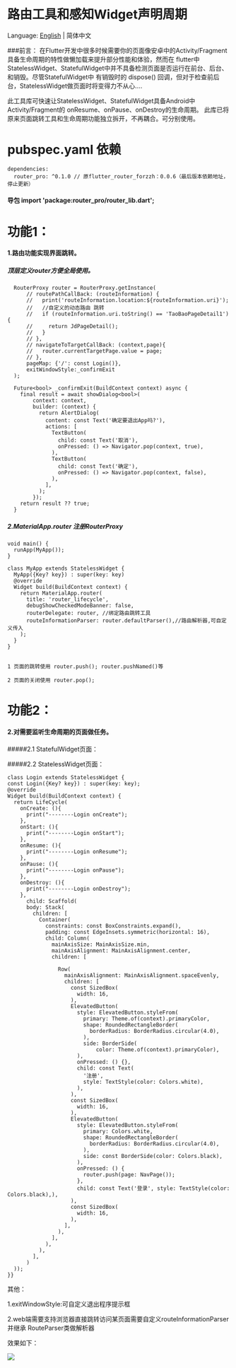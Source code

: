 # 路由工具和感知Widget声明周期

Language: [English](README.md) | 简体中文


###前言：
 在Flutter开发中很多时候需要你的页面像安卓中的Activity/Fragment具备生命周期的特性做懒加载来提升部分性能和体验，然而在
 flutter中StatelessWidget、StatefulWidget中并不具备检测页面是否运行在前台、后台、和销毁。尽管StatefulWidget中
 有销毁时的 dispose() 回调，但对于检查前后台，StatelessWidget做页面时将变得力不从心....

 此工具库可快速让StatelessWidget、StatefulWidget具备Android中Activity/Fragment的 onResume、onPause、onDestroy的生命周期。
 此库已将原来页面跳转工具和生命周期功能独立拆开，不再耦合。可分别使用。

# pubspec.yaml 依赖
    dependencies:
      router_pro: ^0.1.0 // 原flutter_router_forzzh：0.0.6（最后版本依赖地址，停止更新）

#### 导包 import 'package:router_pro/router_lib.dart';

# 功能1：

#### 1.路由功能实现界面跳转。

##### 顶层定义router方便全局使用。

      RouterProxy router = RouterProxy.getInstance(
          // routePathCallBack: (routeInformation) {
          //   print('routeInformation.location:${routeInformation.uri}');
          //   //自定义的动态路由 跳转
          //   if (routeInformation.uri.toString() == 'TaoBaoPageDetail1') {
          //     return JdPageDetail();
          //   }
          // },
          // navigateToTargetCallBack: (context,page){
          //   router.currentTargetPage.value = page;
          // },
          pageMap: {'/': const Login()},
          exitWindowStyle:_confirmExit
      );
      
      Future<bool> _confirmExit(BuildContext context) async {
        final result = await showDialog<bool>(
            context: context,
            builder: (context) {
              return AlertDialog(
                content: const Text('确定要退出App吗?'),
                actions: [
                  TextButton(
                    child: const Text('取消'),
                    onPressed: () => Navigator.pop(context, true),
                  ),
                  TextButton(
                    child: const Text('确定'),
                    onPressed: () => Navigator.pop(context, false),
                  ),
                ],
              );
            });
        return result ?? true;
      }


##### 2.MaterialApp.router 注册RouterProxy

    void main() {
   	  runApp(MyApp());
   	}
   	
   	class MyApp extends StatelessWidget {
   	  MyApp({Key? key}) : super(key: key)
   	  @override
   	  Widget build(BuildContext context) {
   		return MaterialApp.router(
   		  title: 'router_lifecycle',
   		  debugShowCheckedModeBanner: false,
   		  routerDelegate: router, //绑定路由跳转工具
   		  routeInformationParser: router.defaultParser(),//路由解析器,可自定义传入
   		);
   	  }
   	}


    1 页面的跳转使用 router.push(); router.pushNamed()等
    
    2 页面的关闭使用 router.pop();



# 功能2：

#### 2.对需要监听生命周期的页面做任务。

#####2.1 StatefulWidget页面：

#####2.2 StatelessWidget页面：

	class Login extends StatelessWidget {
    const Login({Key? key}) : super(key: key);
    @override
    Widget build(BuildContext context) {
      return LifeCycle(
        onCreate: (){
          print("--------Login onCreate");
        },
        onStart: (){
          print("--------Login onStart");
        },
        onResume: (){
          print("--------Login onResume");
        },
        onPause: (){
          print("--------Login onPause");
        },
        onDestroy: (){
          print("--------Login onDestroy");
        },
          child: Scaffold(
          body: Stack(
            children: [
              Container(
                constraints: const BoxConstraints.expand(),
                padding: const EdgeInsets.symmetric(horizontal: 16),
                child: Column(
                  mainAxisSize: MainAxisSize.min,
                  mainAxisAlignment: MainAxisAlignment.center,
                  children: [
  
                    Row(
                      mainAxisAlignment: MainAxisAlignment.spaceEvenly,
                      children: [
                        const SizedBox(
                          width: 16,
                        ),
                        ElevatedButton(
                          style: ElevatedButton.styleFrom(
                            primary: Theme.of(context).primaryColor,
                            shape: RoundedRectangleBorder(
                              borderRadius: BorderRadius.circular(4.0),
                            ),
                            side: BorderSide(
                                color: Theme.of(context).primaryColor),
                          ),
                          onPressed: () {},
                          child: const Text(
                            '注册',
                            style: TextStyle(color: Colors.white),
                          ),
                        ),
                        const SizedBox(
                          width: 16,
                        ),
                        ElevatedButton(
                          style: ElevatedButton.styleFrom(
                            primary: Colors.white,
                            shape: RoundedRectangleBorder(
                              borderRadius: BorderRadius.circular(4.0),
                            ),
                            side: const BorderSide(color: Colors.black),
                          ),
                          onPressed: () {
                            router.push(page: NavPage());
                          },
                          child: const Text('登录', style: TextStyle(color: Colors.black),),
                        ),
                        const SizedBox(
                          width: 16,
                        ),
                      ],
                    ),
                  ],
                ),
              ),
            ],
          )
      ));
    }}


其他：

 1.exitWindowStyle:可自定义退出程序提示框

 2.web端需要支持浏览器直接跳转访问某页面需要自定义routeInformationParser并继承 RouteParser类做解析器


效果如下：

![](https://github.com/zhengzaihong/router_lifecycle/blob/master/images/GIF.gif)